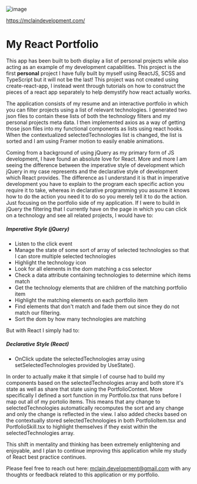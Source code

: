 ![image](https://user-images.githubusercontent.com/92451171/144085427-9e55eace-0648-48ff-95a5-4bb00280a590.png)

https://mclaindevelopment.com/

<div>
<h1>My React Portfolio</h1>
<p>This app has been built to both display a list of personal projects while also acting as an example of my development capabilities. This project is the first <b>personal</b> project I have fully built by myself using ReactJS, SCSS and TypeScript but it will not be the last! This project was not created using create-react-app, I instead went through tutorials on how to construct the pieces of a react app separately to help demystify how react actually works.</p>

<p>The application consists of my resume and an interactive portfolio in which you can filter projects using a list of relevant technologies. I generated two json files to contain these lists of both the technology filters and my personal projects meta data. I then implemented axios as a way of getting those json files into my functional components as lists using react hooks. When the contextualized selectedTechnologies list is changed, the list is sorted and I am using Framer motion to easily enable animations.</p>

<p>Coming from a background of using jQuery as my primary form of JS development, I have found an absolute love for React. More and more I am seeing the difference between the imperative style of development which jQuery in my case represents and the declarative style of development which React provides. The difference as I understand it is that in imperative development you have to explain to the program each specific action you require it to take, whereas in declarative programming you assume it knows how to do the action you need it to do so you merely tell it to do the action. Just focusing on the portfolio side of my application. If I were to build in jQuery the filtering that I currently have on the page in which you can click on a technology and see all related projects, I would have to:</p>

<h5>Imperative Style (jQuery)</h5>
<ul>
  <li>
    Listen to the click event
  </li>
  <li>
    Manage the state of some sort of array of selected technologies so that I can store multiple selected technologies
  </li>
  <li>
    Highlight the technology icon
  </li>
  <li>
    Look for all elements in the dom matching a css selector
  </li>
  <li>
    Check a data attribute containing technologies to determine which items match
  </li>
  <li>
    Get the technology elements that are children of the matching portfolio item
  </li>
  <li>
    Highlight the matching elements on each portfolio item
  </li>
  <li>
    Find elements that don't match and fade them out since they do not match our filtering.
  </li>
  <li>
    Sort the dom by how many technologies are matching
  </li>
 </ul>
 
 <p>But with React I simply had to:</p>
 <h5>Declarative Style (React)</h5>
<ul>
  <li>
    OnClick update the selectedTechnologies array using setSelectedTechnologies provided by UseState().
  </li>
 </ul>
 
 <p>In order to actually make it that simple I of course had to build my components based on the selectedTechnologies array and both store it's state as well as share that state using the PortfolioContext. More specifically I defined a sort function in my Portfolio.tsx that runs before I map out all of my portolio items. This means that any change to selectedTechnologies automatically recomputes the sort and any change and only the change is reflected in the view. I also added checks based on the contextually stored selectedTechnologies in both PortfolioItem.tsx and PortfolioSkill.tsx to highlight themselves if they exist within the selectedTechnologies array.</p>
 
 <p>This shift in mentality and thinking has been extremely enlightening and enjoyable, and I plan to continue improving this application while my study of React best practice continues.</p> 
 
 </div>
 
Please feel free to reach out here: 
[mclain.development@gmail.com](mailto:mclain.development@gmail.com)
with any thoughts or feedback related to this application or my portfolio.
 
